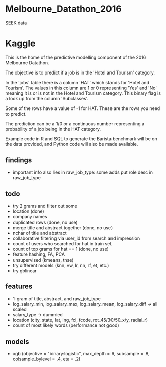# Melbourne_Datathon_2016
SEEK data

# Kaggle
This is the home of the predictive modelling component of the 2016 Melbourne Datathon.

The objective is to predict if a job is in the 'Hotel and Tourism' category.

In the 'jobs' table there is a column 'HAT' which stands for 'Hotel and Tourism'. The values in this column are 1 or 0 representing 'Yes' and 'No' meaning it is or is not in the Hotel and Tourism category. This binary flag is a look up from the column 'Subclasses'.

Some of the rows have a value of -1 for HAT. These are the rows you need to predict.

The prediction can be a  1/0 or a continuous number representing a probability of a job being in the HAT category.

Example code in R and SQL to generate the Barista benchmark will be on the data provided, and Python code will also be made available.

## findings
- important info also lies in raw_job_type: some adds put role desc in raw_job_type

## todo
- try 2 grams and filter out some
- location (done)
- company names
- duplicated rows (done, no use)
- merge title and abstract together (done, no use)
- nchar of title and abstract
- collaborative filtering via user_id from search and impression
- count of users who searched for hat in train set
- count of top grams for hat == 1 (done, no use)
- feature hashing, FA, PCA
- unsupervised (kmeans, tnse)
- try different models (knn, vw, lr, nn, rf, et, etc.)
- try gblinear

## features
- 1-gram of title, abstract, and raw_job_type
- log_salary_min, log_salary_max, log_salary_mean, log_salary_diff -> all scaled
- salary_type -> dummied
- location (city, state, lat, lng, fcl, fcode, rot_45/30/50_x/y, radial_r)
- count of most likely words (performance not good)

## models
- xgb (objective = "binary:logistic", max_depth = 6, subsample = .8, colsample_bylevel = .4, eta = .2)
